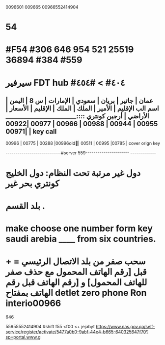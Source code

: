 0096601
009665
00966552414904
# 54
#F54
#306
646
954
521
25519
36894
#384
#559
================
سيرفير FDT hub
#٤٠٤# > #٤٥٤
==============
عمان | جاتير | بريان | سعودي | الإمارات | س 8 | اليمن | اسم الب
الإقليم | الأمير | الملك | الملك | الإقليم | الأسعار | الأراضي | أرجين كونتري
________:_________:_________:__________:_________________________
00955   | 00944   | 00988   |  00966   | 00977   |00922  |00971 | key call
-----------------------------------------------------------------
00996  |   00775  | 00288   |00996old🔑|  00511  | 00995 |00785 | cover orign key

----------------------------#server 559---------------------- -------------
# دول غير مرتبة تحت النظام: دول الخليج كونتري بحر غير 
# بلد القسم .
# make choose one number form key saudi arebia ____ from six countries.
# + = سحب صفر من بلد الاتصال الرئيسي قبل [رقم الهاتف المحمول مع حذف صفر للهاتف المحمول] و [رقم الهاتف قبل رقم الهاتف بمفتاح detlet zero phone Ron interio00966
646

55955552414904
#shift f55 <f00 <+ jejabyt
https://www.nas.gov.qa/self-service/register/activate/5477a0b0-9abf-44e4-b665-640325647f70؟sp=portal.www.g
